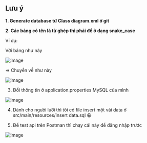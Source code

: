## Lưu ý
**1. Generate database từ Class diagram.xml ở git**

**2. Các bảng có tên là từ ghép thì phải để ở dạng snake_case**

Ví dụ:

Với bảng như này

![image](https://github.com/looongtom/bomoc/assets/94033356/f69b56e6-eae9-4162-bb47-a053556cb9d3)

=> Chuyển về như này

![image](https://github.com/looongtom/bomoc/assets/94033356/af9ca416-9921-44d0-aee8-478e62078a28)

3. Đổi thông tin ở application.properties MySQL của mình
   
![image](https://github.com/looongtom/bomoc/assets/94033356/3c15194d-ce01-4b8e-9802-c4f39cfc71ac)

4. Dành cho người lười thì tôi có file insert một vài data ở src/main/resources/insert data.sql 😀

5. Để test api trên Postman thì chạy cái này để đăng nhập trước

![image](https://github.com/looongtom/bomoc/assets/94033356/c46d8d8b-834c-47c9-a52f-dea98a845a59)

